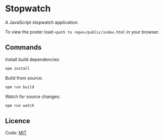 # Stopwatch
A JavaScript stopwatch application.

To view the poster load `<path to repo>/public/index.html` in your browser.

## Commands
Install build dependencies:
```bash
npm install
```
Build from source:
```bash
npm run build
```
Watch for source changes:
```bash
npm run watch
```

## Licence
Code: [MIT](https://choosealicense.com/licenses/mit/)